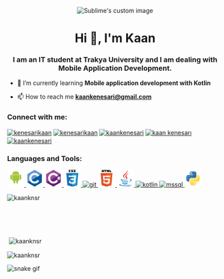 <p align="center">
  <img src="https://media.giphy.com/media/TjPipokaxYJVHPPWPY/giphy.gif?cid=ecf05e47ild20aplp5oiebgocgdcf8r9jiaaqd0xwezx5fzk&ep=v1_gifs_search&rid=giphy.gif&ct=g" alt="Sublime's custom image"/>
</p>
<h1 align="center">Hi 👋, I'm Kaan</h1>
<h3 align="center">I am an IT student at Trakya University and I am dealing with Mobile Application Development.</h3>

- 🌱 I’m currently learning **Mobile application development with Kotlin**

- 📫 How to reach me **kaankenesari@gmail.com**

<h3 align="left">Connect with me:</h3>
<p align="left">
<a href="https://twitter.com/kenesarikaan" target="blank"><img align="center" src="https://raw.githubusercontent.com/rahuldkjain/github-profile-readme-generator/master/src/images/icons/Social/twitter.svg" alt="kenesarikaan" height="30" width="40" /></a>
<a href="https://linkedin.com/in/kenesarikaan" target="blank"><img align="center" src="https://raw.githubusercontent.com/rahuldkjain/github-profile-readme-generator/master/src/images/icons/Social/linked-in-alt.svg" alt="kenesarikaan" height="30" width="40" /></a>
<a href="https://instagram.com/kaankenesari" target="blank"><img align="center" src="https://raw.githubusercontent.com/rahuldkjain/github-profile-readme-generator/master/src/images/icons/Social/instagram.svg" alt="kaankenesari" height="30" width="40" /></a>
<a href="https://www.youtube.com/c/kaan kenesarı" target="blank"><img align="center" src="https://raw.githubusercontent.com/rahuldkjain/github-profile-readme-generator/master/src/images/icons/Social/youtube.svg" alt="kaan kenesarı" height="30" width="40" /></a>
<a href="https://www.hackerrank.com/kaankenesari" target="blank"><img align="center" src="https://raw.githubusercontent.com/rahuldkjain/github-profile-readme-generator/master/src/images/icons/Social/hackerrank.svg" alt="kaankenesari" height="30" width="40" /></a>
</p>

<h3 align="left">Languages and Tools:</h3>
<p align="left"> <a href="https://developer.android.com" target="_blank" rel="noreferrer"> <img src="https://raw.githubusercontent.com/devicons/devicon/master/icons/android/android-original-wordmark.svg" alt="android" width="40" height="40"/> </a> <a href="https://www.cprogramming.com/" target="_blank" rel="noreferrer"> <img src="https://raw.githubusercontent.com/devicons/devicon/master/icons/c/c-original.svg" alt="c" width="40" height="40"/> </a> <a href="https://www.w3schools.com/cs/" target="_blank" rel="noreferrer"> <img src="https://raw.githubusercontent.com/devicons/devicon/master/icons/csharp/csharp-original.svg" alt="csharp" width="40" height="40"/> </a> <a href="https://www.w3schools.com/css/" target="_blank" rel="noreferrer"> <img src="https://raw.githubusercontent.com/devicons/devicon/master/icons/css3/css3-original-wordmark.svg" alt="css3" width="40" height="40"/> </a> <a href="https://git-scm.com/" target="_blank" rel="noreferrer"> <img src="https://www.vectorlogo.zone/logos/git-scm/git-scm-icon.svg" alt="git" width="40" height="40"/> </a> <a href="https://www.w3.org/html/" target="_blank" rel="noreferrer"> <img src="https://raw.githubusercontent.com/devicons/devicon/master/icons/html5/html5-original-wordmark.svg" alt="html5" width="40" height="40"/> </a> <a href="https://www.java.com" target="_blank" rel="noreferrer"> <img src="https://raw.githubusercontent.com/devicons/devicon/master/icons/java/java-original.svg" alt="java" width="40" height="40"/> </a> <a href="https://kotlinlang.org" target="_blank" rel="noreferrer"> <img src="https://www.vectorlogo.zone/logos/kotlinlang/kotlinlang-icon.svg" alt="kotlin" width="40" height="40"/> </a> <a href="https://www.microsoft.com/en-us/sql-server" target="_blank" rel="noreferrer"> <img src="https://www.svgrepo.com/show/303229/microsoft-sql-server-logo.svg" alt="mssql" width="40" height="40"/> </a> <a href="https://www.python.org" target="_blank" rel="noreferrer"> <img src="https://raw.githubusercontent.com/devicons/devicon/master/icons/python/python-original.svg" alt="python" width="40" height="40"/> </a> </p>

<p><img align="left" src="https://github-readme-stats.vercel.app/api/top-langs?username=kaanknsr&show_icons=true&locale=en&layout=compact" alt="kaanknsr" /></p>
<br>
<br>
<br>
<br>
<br>
<p>&nbsp;<img align="center" src="https://github-readme-stats.vercel.app/api?username=kaanknsr&show_icons=true&locale=en" alt="kaanknsr" /></p>

<p><img align="center" src="https://github-readme-streak-stats.herokuapp.com/?user=kaanknsr&" alt="kaanknsr" /></p>


![snake gif](https://github.com/kaanknsr/kaanknsr/blob/output/github-contribution-grid-snake.gif)

